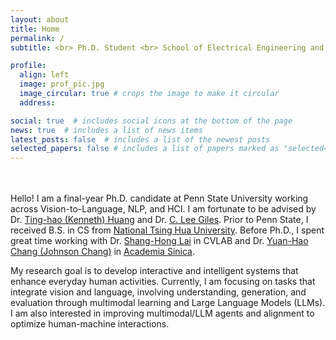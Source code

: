 ```yaml
---
layout: about
title: Home
permalink: /
subtitle: <br> Ph.D. Student <br> School of Electrical Engineering and Computer Science <br> Penn State University

profile:
  align: left
  image: prof_pic.jpg
  image_circular: true # crops the image to make it circular
  address: 

social: true  # includes social icons at the bottom of the page
news: true  # includes a list of news items
latest_posts: false  # includes a list of the newest posts
selected_papers: false # includes a list of papers marked as "selected={true}"
---
```

<br><br>
Hello! I am a final-year Ph.D. candidate at Penn State University working across Vision-to-Language, NLP, and HCI. I am fortunate to be advised by Dr. [Ting-hao (Kenneth) Huang](https://crowd.ist.psu.edu) and Dr. [C. Lee Giles](https://clgiles.ist.psu.edu). Prior to Penn State, I received B.S. in CS from [National Tsing Hua University](https://eecs-en.site.nthu.edu.tw). Before Ph.D., I spent great time working with Dr. [Shang-Hong Lai](http://www.cs.nthu.edu.tw/~lai/) in CVLAB and Dr. [Yuan-Hao Chang (Johnson Chang)](https://homepage.iis.sinica.edu.tw/~johnson/index.php?SelectedItem=&SelectedGroup=&SelectedSubGroup=) in [Academia Sinica](https://www.sinica.edu.tw/en).

My research goal is to develop interactive and intelligent systems that enhance everyday human activities. Currently, I am focusing on tasks that integrate vision and language, involving understanding, generation, and evaluation through multimodal learning and Large Language Models (LLMs). I am also interested in improving multimodal/LLM agents and alignment to optimize human-machine interactions.

<!-- Write your biography here. Tell the world about yourself. Link to your favorite [subreddit](http://reddit.com). You can put a picture in, too. The code is already in, just name your picture `prof_pic.jpg` and put it in the `img/` folder. -->

<!-- Put your address / P.O. box / other info right below your picture. You can also disable any of these elements by editing `profile` property of the YAML header of your `_pages/about.md`. Edit `_bibliography/papers.bib` and Jekyll will render your [publications page](/al-folio/publications/) automatically. -->

<!-- Link to your social media connections, too. This theme is set up to use [Font Awesome icons](http://fortawesome.github.io/Font-Awesome/) and [Academicons](https://jpswalsh.github.io/academicons/), like the ones below. Add your Facebook, Twitter, LinkedIn, Google Scholar, or just disable all of them. -->
